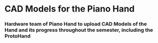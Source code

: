 # CAD Models for the Piano Hand

### Hardware team of Piano Hand to upload CAD Models of the Hand and its progress throughout the semester, including the ProtoHand

